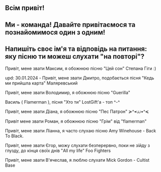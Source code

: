 ## Всім привіт!

## Ми - команда! Давайте привітаємося та познайомимося один з одним!

## Напишіть своє ім'я та відповідь на питання: яку пісню ти можеш слухати "на повторі"?

Привіт, мене звати Максим, я обожнюю пісню "Цей сон" Степана Гіги :)

upd: 30.01.2024 - Привіт, мене звати Дмитро, подобається пісня "Кедь ми прийшла карта" Маляревський

Привіт, мене звати Володимир, я обожнюю пісню "Guerilla"

Василь ( Flamerman ), пісня "Хто ти" LostGift'а - топ ^-^

Привіт, мене звати Діана, я обожнюю пісню "Пес Патрон" ≽^•⩊•^≼

Привіт мене звати Роман, я обожнюю пісню "Грім" від "flamerman"

Привіт, мене звати Ліанна, я часто слухаю пісню Amy Winehouse - Back To Black. 

Привіт, мене звати Єгор, можу слухати безперервно, поки не зійду з глузду, до кінця своїх днів "All my life" Foo Fighters

Привіт, мене звати В'ячеслав, я люблю слухати  Mick Gordon - Cultist Base
